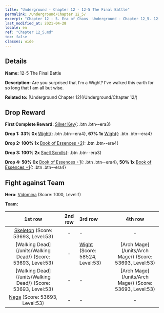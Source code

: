```yaml
---
title: "Underground - Chapter 12 - 12-5 The Final Battle"
permalink: /Underground/Chapter 12_5/
excerpt: "Chapter 12 - 5. Era of Chaos  Underground - Chapter 12_5. 12-5 The Final Battle"
last_modified_at: 2021-04-28
locale: en
ref: "Chapter 12_5.md"
toc: false
classes: wide
---
```


## Details

 **Name:** 12-5 The Final Battle

 **Description:** Are you surprised that I'm a Wight? I've walked this earth for so long that I am all but wise.

 **Related to:** [Underground Chapter 12](/Underground/Chapter 12/)

## Drop Reward

 **First Complete Reward:** [Silver Key](/Items/con_693/){: .btn .btn--era3}

 **Drop 1:** **33% 0x** [Wight](/Items/unt_210/){: .btn .btn--era4}, **67% 1x** [Wight](/Items/unt_210/){: .btn .btn--era4}

 **Drop 2:** **100% 1x** [Book of Essences +2](/Items/mat_53/){: .btn .btn--era4}

 **Drop 3:** **100% 2x** [Spell Scrolls](/Items/con_694/){: .btn .btn--era3}

 **Drop 4:** **50% 0x** [Book of Essences +1](/Items/mat_46/){: .btn .btn--era4}, **50% 1x** [Book of Essences +1](/Items/mat_46/){: .btn .btn--era4}


## Fight against Team
 **Hero:** [Vidomina](/heroes/Vidomina/) (Score: 1000, Level:1)

 **Team:**


  | 1st row | 2nd row | 3rd row | 4th row |
  |:----:|:----:|:----|:----:|
  | [Skeleton](/units/Skeleton/) (Score: 53693, Level:53)  | - | - | - |
  | [Walking Dead](/units/Walking Dead/) (Score: 53693, Level:53)  | - | [Wight](/units/Wight/) (Score: 58524, Level:53)  | [Arch Mage](/units/Arch Mage/) (Score: 53693, Level:53)  |
  | [Walking Dead](/units/Walking Dead/) (Score: 53693, Level:53)  | - | - | [Arch Mage](/units/Arch Mage/) (Score: 53693, Level:53)  |
  | [Naga](/units/Naga/) (Score: 53693, Level:53)  | - | - | - |


